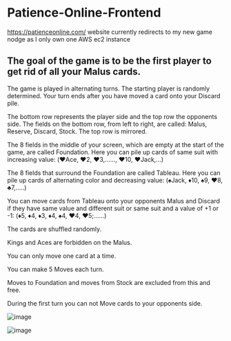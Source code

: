 # Patience-Online-Frontend
https://patienceonline.com/  website currently redirects to my new game nodge as I only own one AWS ec2 instance    

## The goal of the game is to be the first player to get rid of all your Malus cards.

The game is played in alternating turns. The starting player is randomly determined.
Your turn ends after you have moved a card onto your Discard pile.

The bottom row represents the player side and the top row the opponents side.
The fields on the bottom row, from left to right, are called: Malus, Reserve, Discard, Stock.
The top row is mirrored.

The 8 fields in the middle of your screen, which are empty at the start of the game, are called Foundation.
Here you can pile up cards of same suit with increasing value: (♥️Ace, ♥️2, ♥️3,......, ♥️10, ♥️Jack,...)

The 8 fields that surround the Foundation are called Tableau.
Here you can pile up cards of alternating color and decreasing value: (♠️Jack, ♦️10, ♠️9, ♥️8, ♣️7,.....)

You can move cards from Tableau onto your opponents Malus and Discard
if they have same value and different suit or same suit and a value of +1 or -1: (♦️5, ♦️4, ♦️3, ♦️4, ♠️4, ♥️4, ♥️5;......)

The cards are shuffled randomly.

Kings and Aces are forbidden on the Malus.

You can only move one card at a time.

You can make 5 Moves each turn.

Moves to Foundation and moves from Stock are excluded from this and free.

During the first turn you can not Move cards to your opponents side.

![image](https://user-images.githubusercontent.com/39095721/171749601-7af3e371-dcf4-47ce-be79-821fdf1561b5.png)

![image](https://user-images.githubusercontent.com/39095721/171749685-f3d2214c-9f28-42a7-a5f8-b98ad7788f79.png)

